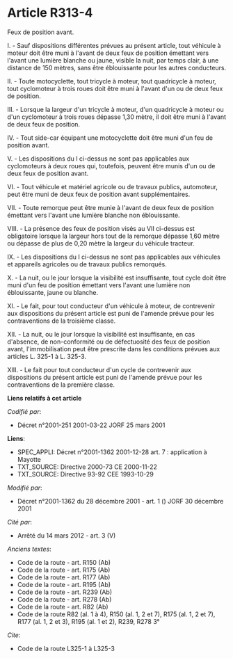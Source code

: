 # Article R313-4

Feux de position avant.

I. - Sauf dispositions différentes prévues au présent article, tout véhicule à moteur doit être muni à l'avant de deux feux
de position émettant vers l'avant une lumière blanche ou jaune, visible la nuit, par temps clair, à une distance de 150
mètres, sans être éblouissante pour les autres conducteurs.

II. - Toute motocyclette, tout tricycle à moteur, tout quadricycle à moteur, tout cyclomoteur à trois roues doit être muni à
l'avant d'un ou de deux feux de position.

III. - Lorsque la largeur d'un tricycle à moteur, d'un quadricycle à moteur ou d'un cyclomoteur à trois roues dépasse 1,30
mètre, il doit être muni à l'avant de deux feux de position.

IV. - Tout side-car équipant une motocyclette doit être muni d'un feu de position avant.

V. - Les dispositions du I ci-dessus ne sont pas applicables aux cyclomoteurs à deux roues qui, toutefois, peuvent être munis
d'un ou de deux feux de position avant.

VI. - Tout véhicule et matériel agricole ou de travaux publics, automoteur, peut être muni de deux feux de position avant
supplémentaires.

VII. - Toute remorque peut être munie à l'avant de deux feux de position émettant vers l'avant une lumière blanche non
éblouissante.

VIII. - La présence des feux de position visés au VII ci-dessus est obligatoire lorsque la largeur hors tout de la remorque
dépasse 1,60 mètre ou dépasse de plus de 0,20 mètre la largeur du véhicule tracteur.

IX. - Les dispositions du I ci-dessus ne sont pas applicables aux véhicules et appareils agricoles ou de travaux publics
remorqués.

X. - La nuit, ou le jour lorsque la visibilité est insuffisante, tout cycle doit être muni d'un feu de position émettant vers
l'avant une lumière non éblouissante, jaune ou blanche.

XI. - Le fait, pour tout conducteur d'un véhicule à moteur, de contrevenir aux dispositions du présent article est puni de
l'amende prévue pour les contraventions de la troisième classe.

XII. - La nuit, ou le jour lorsque la visibilité est insuffisante, en cas d'absence, de non-conformité ou de défectuosité des
feux de position avant, l'immobilisation peut être prescrite dans les conditions prévues aux articles L. 325-1 à L. 325-3.

XIII. - Le fait pour tout conducteur d'un cycle de contrevenir aux dispositions du présent article est puni de l'amende
prévue pour les contraventions de la première classe.

**Liens relatifs à cet article**

_Codifié par_:

  - Décret n°2001-251 2001-03-22 JORF 25 mars 2001

**Liens**:

  - SPEC_APPLI: Décret n°2001-1362 2001-12-28 art. 7 : application à Mayotte
  - TXT_SOURCE: Directive 2000-73 CE 2000-11-22
  - TXT_SOURCE: Directive 93-92 CEE 1993-10-29

_Modifié par_:

  - Décret n°2001-1362 du 28 décembre 2001 - art. 1 () JORF 30 décembre 2001

_Cité par_:

  - Arrêté du 14 mars 2012 - art. 3 (V)

_Anciens textes_:

  - Code de la route - art. R150 (Ab)
  - Code de la route - art. R175 (Ab)
  - Code de la route - art. R177 (Ab)
  - Code de la route - art. R195 (Ab)
  - Code de la route - art. R239 (Ab)
  - Code de la route - art. R278 (Ab)
  - Code de la route - art. R82 (Ab)
  - Code de la route R82 (al. 1 à 4), R150 (al. 1, 2 et 7), R175 (al. 1, 2 et 7), R177 (al. 1, 2 et 3), R195 (al. 1 et 2), R239, R278 3°

_Cite_:

  - Code de la route L325-1 à L325-3
